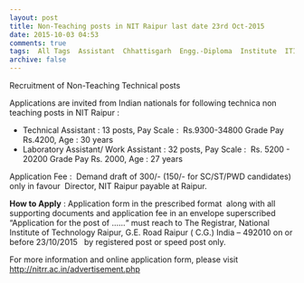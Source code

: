 ```yaml
---
layout: post
title: Non-Teaching posts in NIT Raipur last date 23rd Oct-2015   
date: 2015-10-03 04:53
comments: true
tags:  All Tags  Assistant  Chhattisgarh  Engg.-Diploma  Institute  ITI-Apprentice  Laboratory  NIT  Technical 
archive: false
---
```

Recruitment of Non-Teaching Technical posts  

Applications are invited from Indian nationals for following technica non teaching posts in NIT Raipur :

- Technical Assistant : 13 posts, Pay Scale :  Rs.9300-34800 Grade Pay Rs.4200, Age : 30 years
- Laboratory Assistant/ Work Assistant : 32 posts, Pay Scale :  Rs. 5200 - 20200 Grade Pay Rs. 2000, Age : 27 years

Application Fee :  Demand draft of 300/- (150/- for SC/ST/PWD candidates) only in favour  Director, NIT Raipur payable at Raipur. 

**How to Apply** : Application form in the prescribed format  along with all supporting documents and application fee in an envelope superscribed “Application for the post of ……“ must reach to The Registrar, National Institute of Technology Raipur, G.E. Road Raipur ( C.G.) India – 492010 on or before 23/10/2015   by registered post or speed post only. 

For more information and online application form, please visit <http://nitrr.ac.in/advertisement.php>

